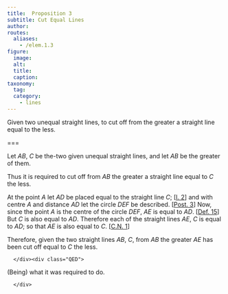 ```yaml
---
title:  Proposition 3
subtitle: Cut Equal Lines
author:
routes:
  aliases:
    - /elem.1.3
figure:
  image:
  alt:
  title:
  caption:
taxonomy:
  tag:
  category:
    - lines
---
```


Given two unequal straight lines, to cut off from the greater a straight line equal to the less.


===

<div class="Proof">

<p>Let <em>AB</em>, <em>C</em> be the-two given unequal straight lines, and let <em>AB</em> be the greater of them.</p>


<p>Thus it is required to cut off from <em>AB</em> the greater a straight line equal to <em>C</em> the less.</p>


<p>At the point <em>A</em> let <em>AD</em> be placed equal to the straight line <em>C</em>; [<a href="/elem.1.2">I. 2</a>] and with centre <em>A</em> and distance <em>AD</em> let the circle <em>DEF</em> be described. [<a href="/elem.1.post.3">Post. 3</a>] <pb n="247"/><span class="center">Now, since the point <em>A</em> is the centre of the circle <em>DEF</em>, <em>AE</em> is equal to <em>AD</em>. [<a href="/elem.1.def.15">Def. 15</a>] But <em>C</em> is also equal to <em>AD</em>. Therefore each of the straight lines <em>AE</em>, <em>C</em> is equal to <em>AD</em>; so that <em>AE</em> is also equal to <em>C</em>. [<a href="/elem.1.c.n.1">C.N. 1</a>]</span></p>


<p>Therefore, given the two straight lines <em>AB</em>, <em>C</em>, from <em>AB</em> the greater <em>AE</em> has been cut off equal to <em>C</em> the less.</p>

      </div><div class="QED">

<p>(Being) what it was required to do.</p>

      </div>
